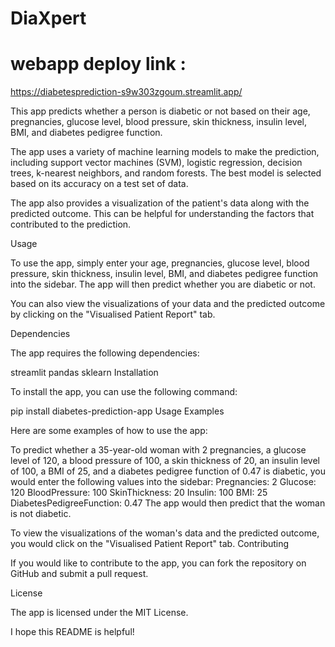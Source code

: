 # DiaXpert


# webapp deploy link : 
https://diabetesprediction-s9w303zgoum.streamlit.app/

This app predicts whether a person is diabetic or not based on their age, pregnancies, glucose level, blood pressure, skin thickness, insulin level, BMI, and diabetes pedigree function.

The app uses a variety of machine learning models to make the prediction, including support vector machines (SVM), logistic regression, decision trees, k-nearest neighbors, and random forests. The best model is selected based on its accuracy on a test set of data.

The app also provides a visualization of the patient's data along with the predicted outcome. This can be helpful for understanding the factors that contributed to the prediction.

Usage

To use the app, simply enter your age, pregnancies, glucose level, blood pressure, skin thickness, insulin level, BMI, and diabetes pedigree function into the sidebar. The app will then predict whether you are diabetic or not.

You can also view the visualizations of your data and the predicted outcome by clicking on the "Visualised Patient Report" tab.

Dependencies

The app requires the following dependencies:

streamlit
pandas
sklearn
Installation

To install the app, you can use the following command:

pip install diabetes-prediction-app
Usage Examples

Here are some examples of how to use the app:

To predict whether a 35-year-old woman with 2 pregnancies, a glucose level of 120, a blood pressure of 100, a skin thickness of 20, an insulin level of 100, a BMI of 25, and a diabetes pedigree function of 0.47 is diabetic, you would enter the following values into the sidebar:
Pregnancies: 2
Glucose: 120
BloodPressure: 100
SkinThickness: 20
Insulin: 100
BMI: 25
DiabetesPedigreeFunction: 0.47
The app would then predict that the woman is not diabetic.

To view the visualizations of the woman's data and the predicted outcome, you would click on the "Visualised Patient Report" tab.
Contributing

If you would like to contribute to the app, you can fork the repository on GitHub and submit a pull request.

License

The app is licensed under the MIT License.

I hope this README is helpful!
